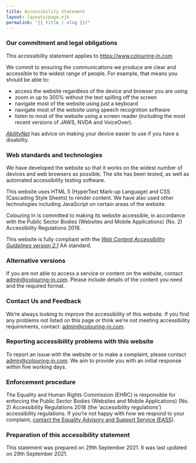 ```yaml
---
title: Accessibility Statement
layout: layouts/page.njk
permalink: "{{ title | slug }}/"
---
```

### Our commitment and legal obligations

This accessibility statement applies to <https://www.colouring-in.com>

[](<>)We commit to ensuring the communications we produce are clear and accessible to the widest range of people. For example, that means you should be able to:

* access the website regardless of the device and browser you are using
* zoom in up to 300% without the text spilling off the screen
* navigate most of the website using just a keyboard
* navigate most of the website using speech recognition software
* listen to most of the website using a screen reader (including the most recent versions of JAWS, NVDA and VoiceOver).

[](<>)*[AbilityNet](https://mcmw.abilitynet.org.uk/)* has advice on making your device easier to use if you have a disability.

### Web standards and technologies

We have developed the website so that it works on the widest number of devices and web browsers as possible. The site has been tested, as well as automated accessibility testing software.

This website uses HTML 5 (HyperText Mark-up Language) and CSS (Cascading Style Sheets) to render content. We have also used other technologies including JavaScript on certain areas of the website.

[](<>)Colouring In is committed to making its website accessible, in accordance with the Public Sector Bodies (Websites and Mobile Applications) (No. 2) Accessibility Regulations 2018.

[](<>)This website is fully compliant with the *[Web Content Accessibility Guidelines version 2.1](https://www.w3.org/TR/WCAG21/)* AA standard.

### Alternative versions

If you are not able to access a service or content on the website, contact [admin@colouring-in.com](mailto:admin@colouring-in.com). Please include details of the content you need and the required format.

### Contact Us and Feedback

[](<>)We’re always looking to improve the accessibility of this website. If you find any problems not listed on this page or think we’re not meeting accessibility requirements, contact: [admin@colouring-in.com](mailto:admin@colouring-in.com).

### [](<>)Reporting accessibility problems with this website

To report an issue with the website or to make a complaint, please contact [admin@colouring-in.com](mailto:admin@colouring-in.com). We aim to provide you with an initial response within five working days.

### Enforcement procedure

The Equality and Human Rights Commission (EHRC) is responsible for enforcing the Public Sector Bodies (Websites and Mobile Applications) (No. 2) Accessibility Regulations 2018 (the ‘accessibility regulations’) accessibility regulations. If you’re not happy with how we respond to your complaint, [contact the Equality Advisory and Support Service (EASS](https://www.equalityadvisoryservice.com/)).

### Preparation of this accessibility statement

This statement was prepared on 29th September 2021. It was last updated on 29th September 2021.